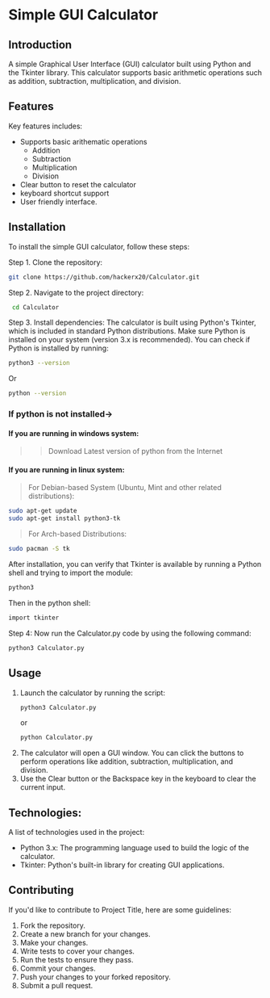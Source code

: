 # Simple GUI Calculator

## Introduction

A simple Graphical User Interface (GUI) calculator built using Python and the Tkinter library. This calculator supports basic arithmetic operations such as addition, subtraction, multiplication, and division.

## Features
Key features includes:
* Supports basic arithematic operations
  * Addition
  * Subtraction
  * Multiplication
  * Division
* Clear button to reset the calculator
* keyboard shortcut support
* User friendly interface.


## Installation

To install the simple GUI calculator, follow these steps:

Step 1. Clone the repository:
   ```bash
   git clone https://github.com/hackerx20/Calculator.git
   ```
Step 2. Navigate to the project directory:
   ```bash
    cd Calculator
   ``` 
Step 3. Install dependencies:
The calculator is built using Python's Tkinter, which is included in standard Python distributions. Make sure Python is installed on your system (version 3.x is recommended).
You can check if Python is installed by running:
```bash
python3 --version
```
Or 
```bash
python --version
```
### If python is not installed->
#### If you are running in windows system:
  >> Download Latest version of python from the Internet

#### If you are running in linux system:
> For Debian-based System (Ubuntu, Mint and other related distributions):
```bash
sudo apt-get update
sudo apt-get install python3-tk
```  

> For Arch-based Distributions:
```bash
sudo pacman -S tk
```
After installation, you can verify that Tkinter is available by running a Python shell and trying to import the module:

```bash
python3
```
Then in the python shell:
```bash
import tkinter
```

Step 4: Now run the Calculator.py code by using the following command:
```bash
python3 Calculator.py
```

## Usage
1. Launch the calculator by running the script:
   ```bash
   python3 Calculator.py
   ```
   or
   ```bash
   python Calculator.py
   ```
2. The calculator will open a GUI window. You can click the buttons to perform operations like addition, subtraction, multiplication, and division.
3. Use the Clear button or the Backspace key in the keyboard to clear the current input.

## Technologies:

A list of technologies used in the project:
* Python 3.x: The programming language used to build the logic of the calculator.
* Tkinter: Python's built-in library for creating GUI applications.

## Contributing

If you'd like to contribute to Project Title, here are some guidelines:

1. Fork the repository.
2. Create a new branch for your changes.
3. Make your changes.
4. Write tests to cover your changes.
5. Run the tests to ensure they pass.
6. Commit your changes.
7. Push your changes to your forked repository.
8. Submit a pull request.


